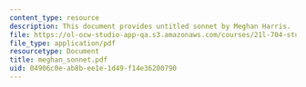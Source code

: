 ```yaml
---
content_type: resource
description: This document provides untitled sonnet by Meghan Harris.
file: https://ol-ocw-studio-app-qa.s3.amazonaws.com/courses/21l-704-studies-in-poetry-from-the-sonneteers-to-the-metaphysicals-spring-2006/04906c0eab8bee1e1d49f14e36200790_meghan_sonnet.pdf
file_type: application/pdf
resourcetype: Document
title: meghan_sonnet.pdf
uid: 04906c0e-ab8b-ee1e-1d49-f14e36200790
---
```

